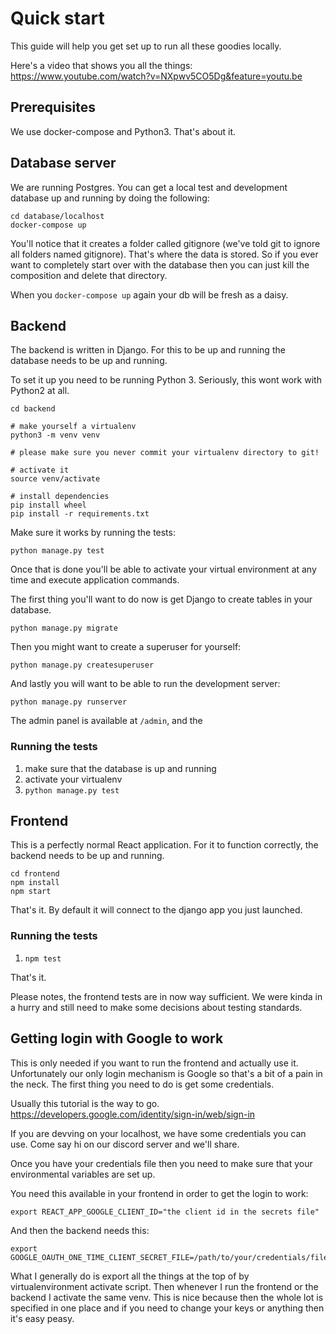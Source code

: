 # Quick start

This guide will help you get set up to run all these goodies locally.

Here's a video that shows you all the things: https://www.youtube.com/watch?v=NXpwv5CO5Dg&feature=youtu.be

## Prerequisites

We use docker-compose and Python3. That's about it.

## Database server

We are running Postgres. You can get a local test and development database up and running by doing the following:

```
cd database/localhost
docker-compose up
```

You'll notice that it creates a folder called gitignore (we've told git to ignore all folders named gitignore). That's where the data is stored. So if you ever want to completely start over with the database then you can just kill the composition and delete that directory.

When you `docker-compose up` again your db will be fresh as a daisy.

## Backend

The backend is written in Django. For this to be up and running the database needs to be up and running.

To set it up you need to be running Python 3. Seriously, this wont work with Python2 at all.

```
cd backend

# make yourself a virtualenv
python3 -m venv venv

# please make sure you never commit your virtualenv directory to git!

# activate it
source venv/activate

# install dependencies
pip install wheel
pip install -r requirements.txt
```

Make sure it works by running the tests:

```
python manage.py test
```

Once that is done you'll be able to activate your virtual environment at any time and execute application commands.

The first thing you'll want to do now is get Django to create tables in your database.

```
python manage.py migrate
```

Then you might want to create a superuser for yourself:

```
python manage.py createsuperuser
```

And lastly you will want to be able to run the development server:

```
python manage.py runserver
```

The admin panel is available at `/admin`, and the

### Running the tests

1. make sure that the database is up and running
2. activate your virtualenv
3. `python manage.py test`

## Frontend

This is a perfectly normal React application. For it to function correctly, the backend needs to be up and running.

```
cd frontend
npm install
npm start
```

That's it. By default it will connect to the django app you just launched.

### Running the tests

1. `npm test`

That's it.

Please notes, the frontend tests are in now way sufficient. We were kinda in a hurry and still need to make some decisions about testing standards.

## Getting login with Google to work

This is only needed if you want to run the frontend and actually use it. Unfortunately our only login mechanism is Google so that's a bit of a pain in the neck. The first thing you need to do is get some credentials.

Usually this tutorial is the way to go.
https://developers.google.com/identity/sign-in/web/sign-in

If you are devving on your localhost, we have some credentials you can use. Come say hi on our discord server and we'll share.

Once you have your credentials file then you need to make sure that your environmental variables are set up.

You need this available in your frontend in order to get the login to work:

```
export REACT_APP_GOOGLE_CLIENT_ID="the client id in the secrets file"
```

And then the backend needs this:

```
export GOOGLE_OAUTH_ONE_TIME_CLIENT_SECRET_FILE=/path/to/your/credentials/file
```

What I generally do is export all the things at the top of by virtualenvironment activate script. Then whenever I run the frontend or the backend I activate the same venv. This is nice because then the whole lot is specified in one place and if you need to change your keys or anything then it's easy peasy.
